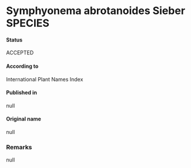 # Symphyonema abrotanoides Sieber SPECIES

#### Status
ACCEPTED

#### According to
International Plant Names Index

#### Published in
null

#### Original name
null

### Remarks
null